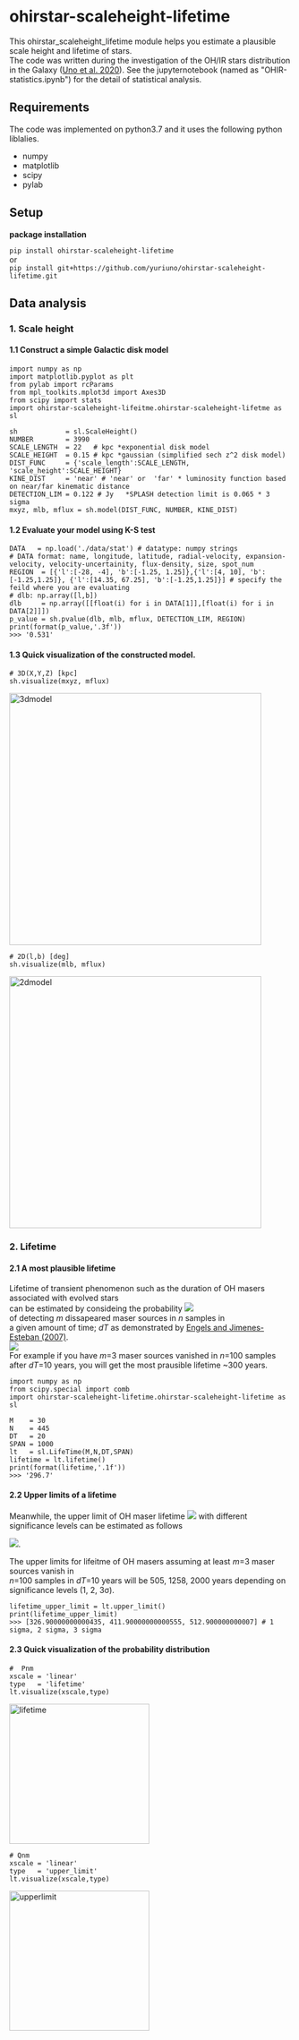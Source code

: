 # ohirstar-scaleheight-lifetime

This ohirstar_scaleheight_lifetime module helps you estimate a plausible scale height and lifetime of stars.<br>
The code was written during the investigation of the OH/IR stars distribution in the Galaxy ([Uno et al. 2020]()).
See the jupyternotebook (named as "OHIR-statistics.ipynb") for the detail of statistical analysis.

## Requirements
The code was implemented on python3.7 and it uses the following python liblalies. 
- numpy
- matplotlib
- scipy
- pylab
## Setup
**package installation**

`pip install ohirstar-scaleheight-lifetime` <br>
or <br>
`pip install git+https://github.com/yuriuno/ohirstar-scaleheight-lifetime.git` <br>

## Data analysis

### 1. Scale height
#### 1.1 Construct a simple Galactic disk model 
```
import numpy as np
import matplotlib.pyplot as plt
from pylab import rcParams
from mpl_toolkits.mplot3d import Axes3D
from scipy import stats
import ohirstar-scaleheight-lifeitme.ohirstar-scaleheight-lifetme as sl

sh            = sl.ScaleHeight()
NUMBER        = 3990
SCALE_LENGTH  = 22   # kpc *exponential disk model
SCALE_HEIGHT  = 0.15 # kpc *gaussian (simplified sech z^2 disk model)
DIST_FUNC     = {'scale_length':SCALE_LENGTH, 'scale_height':SCALE_HEIGHT}
KINE_DIST     = 'near' # 'near' or  'far' * luminosity function based on near/far kinematic distance    
DETECTION_LIM = 0.122 # Jy   *SPLASH detection limit is 0.065 * 3 sigma 
mxyz, mlb, mflux = sh.model(DIST_FUNC, NUMBER, KINE_DIST)
```

#### 1.2 Evaluate your model using K-S test

```
DATA   = np.load('./data/stat') # datatype: numpy strings
# DATA format: name, longitude, latitude, radial-velocity, expansion-velocity, velocity-uncertainity, flux-density, size, spot_num
REGION  = [{'l':[-28, -4], 'b':[-1.25, 1.25]},{'l':[4, 10], 'b':[-1.25,1.25]}, {'l':[14.35, 67.25], 'b':[-1.25,1.25]}] # specify the feild where you are evaluating
# dlb: np.array([l,b]) 
dlb     = np.array([[float(i) for i in DATA[1]],[float(i) for i in DATA[2]]])
p_value = sh.pvalue(dlb, mlb, mflux, DETECTION_LIM, REGION)
print(format(p_value,'.3f'))
>>> '0.531'
```

#### 1.3 Quick visualization of the constructed model.
```
# 3D(X,Y,Z) [kpc]
sh.visualize(mxyz, mflux)
```
<img width="450" alt="3dmodel" src="https://user-images.githubusercontent.com/49733387/101880194-da365a00-3bd5-11eb-902e-0e970a354806.png">

```
# 2D(l,b) [deg]
sh.visualize(mlb, mflux)
```
<img width="450" alt="2dmodel" src="https://user-images.githubusercontent.com/49733387/101880254-ee7a5700-3bd5-11eb-9b02-3741a968b6cc.png">

### 2. Lifetime
#### 2.1 A most plausible lifetime 
Lifetime of transient phenomenon such as the duration of OH masers associated with evolved stars <br>
can be estimated by consideing the probability 
<img src="https://latex.codecogs.com/gif.latex?P^m_n"/> <br>
of detecting *m* dissapeared maser sources in *n* samples in <br> 
a given amount of time; *dT* as demonstrated by [Engels and Jimenes-Esteban (2007)](https://arxiv.org/pdf/0710.1697.pdf). <br>
<img src="https://latex.codecogs.com/gif.latex?P_m^n&space;=&space;\frac{n!}{m!(n-m)!}\big(\frac{\delta&space;T}{T}\big)^m&space;\big(1&space;-&space;\frac{\delta&space;T}{T}\big)^{n-m}"/> <br>
For example if you have *m*=3 maser sources vanished in *n*=100 samples after *dT*=10 years, you will get the most prausible lifetime ~300 years.
```
import numpy as np
from scipy.special import comb
import ohirstar-scaleheight-lifetime.ohirstar-scaleheight-lifetime as sl

M    = 30
N    = 445
DT   = 20
SPAN = 1000
lt   = sl.LifeTime(M,N,DT,SPAN)
lifetime = lt.lifetime()
print(format(lifetime,'.1f'))
>>> '296.7'
```
#### 2.2 Upper limits of a lifetime
Meanwhile, the upper limit of OH maser lifetime 
<img src="https://latex.codecogs.com/gif.latex?Q^m_n"/>
with different significance levels can be estimated as follows

<img src="https://latex.codecogs.com/gif.latex?Q_m^n&space;=&space;\sum_{i=m}^n&space;\frac{n!}{m!(n-m)!}\big(\frac{\delta&space;T}{T}\big)^m&space;\big(1&space;-&space;\frac{\delta&space;T}{T}\big)^{n-m}"/>.

The upper limits for lifeitme of OH masers assuming at least *m*=3 maser sources vanish in <br>
*n*=100 samples in *dT*=10 years will be 505, 1258, 2000 years depending on significance levels (1, 2, 3σ).

```
lifetime_upper_limit = lt.upper_limit()
print(lifetime_upper_limit)
>>> [326.90000000000435, 411.90000000000555, 512.900000000007] # 1 sigma, 2 sigma, 3 sigma
```
#### 2.3 Quick visualization of the probability distribution 
```
#  Pnm
xscale = 'linear'
type   = 'lifetime'
lt.visualize(xscale,type)
```
<img width="250" alt="lifetime" src="https://user-images.githubusercontent.com/49733387/101880602-89733100-3bd6-11eb-8a1e-4498e7994929.png">

```
# Qnm
xscale = 'linear'
type   = 'upper_limit'
lt.visualize(xscale,type)
```
<img width="250" alt="upperlimit" src="https://user-images.githubusercontent.com/49733387/101880623-909a3f00-3bd6-11eb-8df5-a1b2a5023c2e.png">
